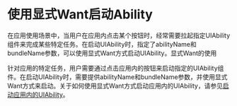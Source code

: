 # 使用显式Want启动Ability

在应用使用场景中，当用户在应用内点击某个按钮时，经常需要拉起指定UIAbility组件来完成某些特定任务。在启动UIAbility时，指定了abilityName和bundleName参数，可以使用显式Want方式启动UIAbility。显式Want的使用

针对应用的特定任务，用户需要通过点击应用内的按钮来启动指定的UIAbility组件。在启动UIAbility时，需要提供abilityName和bundleName参数，并使用显式Want方式来启动。关于如何使用显式Want方式启动应用内的UIAbility，请参见[启动应用内的UIAbility](uiability-intra-device-interaction.md#启动应用内的uiability)。
